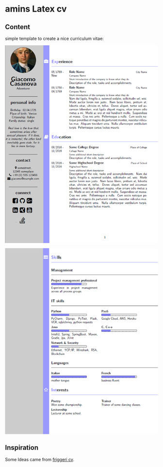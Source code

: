 # amins Latex cv

## Content
simple template to create a nice curriculum vitae:

![alt text](https://github.com/aminabromand/curriculumVitaeTex/blob/master/readmeImages/firstPage.PNG "Logo Title Text 1")

![alt text](https://github.com/aminabromand/curriculumVitaeTex/blob/master/readmeImages/secondPage.PNG "Logo Title Text 2")

## Inspiration
Some Ideas came from [friggeri cv](https://de.sharelatex.com/templates/cv-or-resume/fancy-cv).